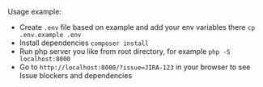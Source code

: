 Usage example:

- Create `.env` file based on example and add your env variables there `cp .env.example .env`
- Install dependencies `composer install`
- Run php server you like from root directory, for example `php -S localhost:8000`
- Go to `http://localhost:8000/?issue=JIRA-123` in your browser to see Issue blockers and dependencies